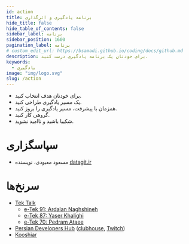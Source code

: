 ```yaml
---
id: action
title: برنامه یادگیری و اثرگذاری
hide_title: false
hide_table_of_contents: false
sidebar_label: برنامه
sidebar_position: 1600
pagination_label: برنامه
# custom_edit_url: https://bsamadi.github.io/coding/docs/github.md
description: برای خودتان یک برنامه یادگیری درست کنید.
keywords:
  - یادگیری
image: "img/logo.svg"
slug: /action
---
```


- برای خودتان هدف انتخاب کنید. 
- یک مسیر یادگیری طراحی کنید.
- همزمان با پیشرفت، مسیر یادگیری را بروز کنید.
- گروهی کار کنید.
- شکیبا باشید و ناامید نشوید.

# سپاسگزاری

- مسعود معبودی، نویسنده [datagit.ir](https://www.datagit.ir/)

# سرنخ‌ها

<div dir="auto">

- [Tek Talk](https://linktr.ee/tektalk)
  - [e-Tek 91: Ardalan Naghshineh](https://youtu.be/FcRUmfwuWTo)
  - [e-Tek 87: Yaser Khalighi](https://youtu.be/mXNgK3flhRM)
  - [e-Tek 70: Pedram Ataee](https://youtu.be/tOdVgFebEJY)
- [Persian Developers Hub](https://persiandevelopers.com/) ([clubhouse](https://www.clubhouse.com/club/persian-developers-hub), [Twitch](https://www.twitch.tv/persiandevelopers))
- [Kooshiar](https://linktr.ee/kooshiar)

</div>
